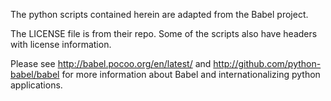 The python scripts contained herein are adapted from the Babel project.

The LICENSE file is from their repo. Some of the scripts also have headers
with license information.

Please see http://babel.pocoo.org/en/latest/ and http://github.com/python-babel/babel
for more information about Babel and internationalizing python applications.